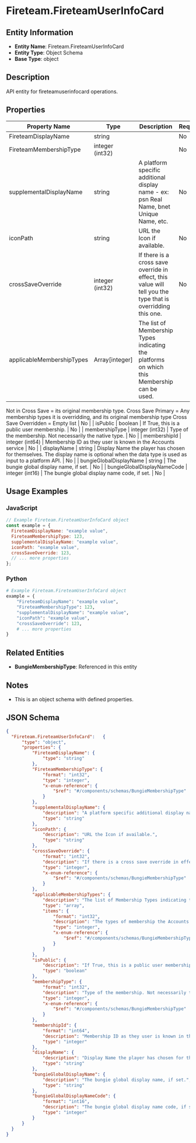 # Fireteam.FireteamUserInfoCard

## Entity Information
- **Entity Name**: Fireteam.FireteamUserInfoCard
- **Entity Type**: Object Schema
- **Base Type**: object

## Description
API entity for fireteamuserinfocard operations.

## Properties

| Property Name | Type | Description | Required |
|---------------|------|-------------|----------|
| FireteamDisplayName | string |  | No |
| FireteamMembershipType | integer (int32) |  | No |
| supplementalDisplayName | string | A platform specific additional display name - ex: psn Real Name, bnet Unique Name, etc. | No |
| iconPath | string | URL the Icon if available. | No |
| crossSaveOverride | integer (int32) | If there is a cross save override in effect, this value will tell you the type that is overridding this one. | No |
| applicableMembershipTypes | Array[integer] | The list of Membership Types indicating the platforms on which this Membership can be used.
 Not in Cross Save = its original membership type. Cross Save Primary = Any membership types it is overridding, and its original membership type Cross Save Overridden = Empty list | No |
| isPublic | boolean | If True, this is a public user membership. | No |
| membershipType | integer (int32) | Type of the membership. Not necessarily the native type. | No |
| membershipId | integer (int64) | Membership ID as they user is known in the Accounts service | No |
| displayName | string | Display Name the player has chosen for themselves. The display name is optional when the data type is used as input to a platform API. | No |
| bungieGlobalDisplayName | string | The bungie global display name, if set. | No |
| bungieGlobalDisplayNameCode | integer (int16) | The bungie global display name code, if set. | No |

## Usage Examples

### JavaScript
```javascript
// Example Fireteam.FireteamUserInfoCard object
const example = {
  FireteamDisplayName: "example value",
  FireteamMembershipType: 123,
  supplementalDisplayName: "example value",
  iconPath: "example value",
  crossSaveOverride: 123,
  // ... more properties
};
```

### Python
```python
# Example Fireteam.FireteamUserInfoCard object
example = {
    "FireteamDisplayName": "example value",
    "FireteamMembershipType": 123,
    "supplementalDisplayName": "example value",
    "iconPath": "example value",
    "crossSaveOverride": 123,
    # ... more properties
}
```

## Related Entities
- **BungieMembershipType**: Referenced in this entity

## Notes
- This is an object schema with defined properties.

## JSON Schema
```json
{
  "Fireteam.FireteamUserInfoCard":   {
      "type": "object",
      "properties": {
          "FireteamDisplayName": {
              "type": "string"
          },
          "FireteamMembershipType": {
              "format": "int32",
              "type": "integer",
              "x-enum-reference": {
                  "$ref": "#/components/schemas/BungieMembershipType"
              }
          },
          "supplementalDisplayName": {
              "description": "A platform specific additional display name - ex: psn Real Name, bnet Unique Name, etc.",
              "type": "string"
          },
          "iconPath": {
              "description": "URL the Icon if available.",
              "type": "string"
          },
          "crossSaveOverride": {
              "format": "int32",
              "description": "If there is a cross save override in effect, this value will tell you the type that is overridding this one.",
              "type": "integer",
              "x-enum-reference": {
                  "$ref": "#/components/schemas/BungieMembershipType"
              }
          },
          "applicableMembershipTypes": {
              "description": "The list of Membership Types indicating the platforms on which this Membership can be used.\r\n Not in Cross Save = its original membership type. Cross Save Primary = Any membership types it is overridding, and its original membership type Cross Save Overridden = Empty list",
              "type": "array",
              "items": {
                  "format": "int32",
                  "description": "The types of membership the Accounts system supports. This is the external facing enum used in place of the internal-only Bungie.SharedDefinitions.MembershipType.",
                  "type": "integer",
                  "x-enum-reference": {
                      "$ref": "#/components/schemas/BungieMembershipType"
                  }
              }
          },
          "isPublic": {
              "description": "If True, this is a public user membership.",
              "type": "boolean"
          },
          "membershipType": {
              "format": "int32",
              "description": "Type of the membership. Not necessarily the native type.",
              "type": "integer",
              "x-enum-reference": {
                  "$ref": "#/components/schemas/BungieMembershipType"
              }
          },
          "membershipId": {
              "format": "int64",
              "description": "Membership ID as they user is known in the Accounts service",
              "type": "integer"
          },
          "displayName": {
              "description": "Display Name the player has chosen for themselves. The display name is optional when the data type is used as input to a platform API.",
              "type": "string"
          },
          "bungieGlobalDisplayName": {
              "description": "The bungie global display name, if set.",
              "type": "string"
          },
          "bungieGlobalDisplayNameCode": {
              "format": "int16",
              "description": "The bungie global display name code, if set.",
              "type": "integer"
          }
      }
  }
}
```
